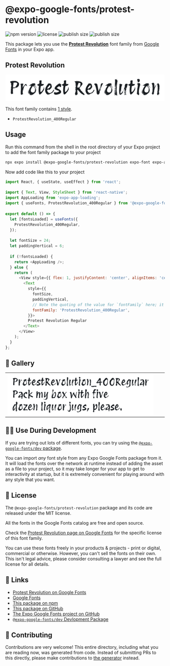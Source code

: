 # @expo-google-fonts/protest-revolution

![npm version](https://flat.badgen.net/npm/v/@expo-google-fonts/protest-revolution)
![license](https://flat.badgen.net/github/license/expo/google-fonts)
![publish size](https://flat.badgen.net/packagephobia/install/@expo-google-fonts/protest-revolution)
![publish size](https://flat.badgen.net/packagephobia/publish/@expo-google-fonts/protest-revolution)

This package lets you use the [**Protest Revolution**](https://fonts.google.com/specimen/Protest+Revolution) font family from [Google Fonts](https://fonts.google.com/) in your Expo app.

## Protest Revolution

![Protest Revolution](./font-family.png)

This font family contains [1 style](#-gallery).

- `ProtestRevolution_400Regular`

## Usage

Run this command from the shell in the root directory of your Expo project to add the font family package to your project
```sh
npx expo install @expo-google-fonts/protest-revolution expo-font expo-app-loading
```

Now add code like this to your project
```js
import React, { useState, useEffect } from 'react';

import { Text, View, StyleSheet } from 'react-native';
import AppLoading from 'expo-app-loading';
import { useFonts, ProtestRevolution_400Regular } from '@expo-google-fonts/protest-revolution';

export default () => {
  let [fontsLoaded] = useFonts({
    ProtestRevolution_400Regular,
  });

  let fontSize = 24;
  let paddingVertical = 6;

  if (!fontsLoaded) {
    return <AppLoading />;
  } else {
    return (
      <View style={{ flex: 1, justifyContent: 'center', alignItems: 'center' }}>
        <Text
          style={{
            fontSize,
            paddingVertical,
            // Note the quoting of the value for `fontFamily` here; it expects a string!
            fontFamily: 'ProtestRevolution_400Regular',
          }}>
          Protest Revolution Regular
        </Text>
      </View>
    );
  }
};

```

## 🔡 Gallery


||||
|-|-|-|
|![ProtestRevolution_400Regular](./ProtestRevolution_400Regular.ttf.png)||||


## 👩‍💻 Use During Development

If you are trying out lots of different fonts, you can try using the [`@expo-google-fonts/dev` package](https://github.com/expo/google-fonts/tree/master/font-packages/dev#readme).

You can import *any* font style from any Expo Google Fonts package from it. It will load the fonts
over the network at runtime instead of adding the asset as a file to your project, so it may take longer
for your app to get to interactivity at startup, but it is extremely convenient
for playing around with any style that you want.

## 📖 License

The `@expo-google-fonts/protest-revolution` package and its code are released under the MIT license.

All the fonts in the Google Fonts catalog are free and open source.

Check the [Protest Revolution page on Google Fonts](https://fonts.google.com/specimen/Protest+Revolution) for the specific license of this font family.

You can use these fonts freely in your products & projects - print or digital, commercial or otherwise. However, you can't sell the fonts on their own. This isn't legal advice, please consider consulting a lawyer and see the full license for all details.

## 🔗 Links

- [Protest Revolution on Google Fonts](https://fonts.google.com/specimen/Protest+Revolution)
- [Google Fonts](https://fonts.google.com/)
- [This package on npm](https://www.npmjs.com/package/@expo-google-fonts/protest-revolution)
- [This package on GitHub](https://github.com/expo/google-fonts/tree/master/font-packages/protest-revolution)
- [The Expo Google Fonts project on GitHub](https://github.com/expo/google-fonts)
- [`@expo-google-fonts/dev` Devlopment Package](https://github.com/expo/google-fonts/tree/master/font-packages/dev)

## 🤝 Contributing

Contributions are very welcome! This entire directory, including what you are reading now, was generated from code. Instead of submitting PRs to this directly, please make contributions to [the generator](https://github.com/expo/google-fonts/tree/master/packages/generator) instead.
